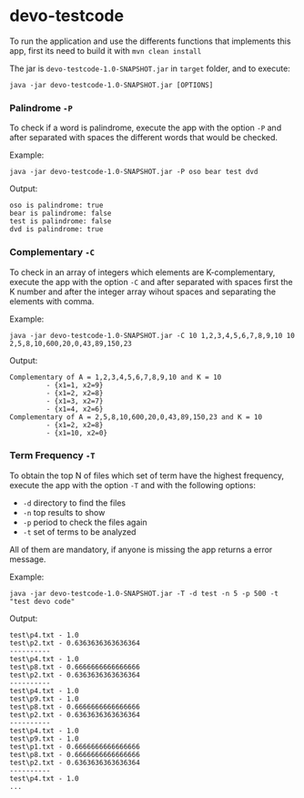 # devo-testcode

To run the application and use the differents functions that implements this app, first its need to
 build it with `mvn clean install`
 
 The jar is `devo-testcode-1.0-SNAPSHOT.jar` in `target` folder, and to execute:
 
 `java -jar devo-testcode-1.0-SNAPSHOT.jar [OPTIONS]`
 
### Palindrome `-P`

To check if a word is palindrome, execute the app with the option `-P` and after separated with spaces
the different words that would be checked.

Example:

`java -jar devo-testcode-1.0-SNAPSHOT.jar -P oso bear test dvd`

Output:

```
oso is palindrome: true
bear is palindrome: false
test is palindrome: false
dvd is palindrome: true
```

### Complementary `-C`

To check in an array of integers which elements are K-complementary, execute the app with the option `-C`
and after separated with spaces first the K number and after the integer array wihout spaces and separating
the elements with comma.

Example:

`java -jar devo-testcode-1.0-SNAPSHOT.jar -C 10 1,2,3,4,5,6,7,8,9,10 10 2,5,8,10,600,20,0,43,89,150,23`

Output:

```
Complementary of A = 1,2,3,4,5,6,7,8,9,10 and K = 10
         - {x1=1, x2=9}
         - {x1=2, x2=8}
         - {x1=3, x2=7}
         - {x1=4, x2=6}
Complementary of A = 2,5,8,10,600,20,0,43,89,150,23 and K = 10
         - {x1=2, x2=8}
         - {x1=10, x2=0}
```

### Term Frequency `-T`

To obtain the top N of files which set of term have the highest frequency, execute the app with the option `-T`
and with the following options:
- `-d` directory to find the files
- `-n` top results to show
- `-p` period to check the files again
- `-t` set of terms to be analyzed

All of them are mandatory, if anyone is missing the app returns a error message.

Example:

`java -jar devo-testcode-1.0-SNAPSHOT.jar -T -d test -n 5 -p 500 -t "test devo code"`

Output:

```
test\p4.txt - 1.0
test\p2.txt - 0.6363636363636364
----------
test\p4.txt - 1.0
test\p8.txt - 0.6666666666666666
test\p2.txt - 0.6363636363636364
----------
test\p4.txt - 1.0
test\p9.txt - 1.0
test\p8.txt - 0.6666666666666666
test\p2.txt - 0.6363636363636364
----------
test\p4.txt - 1.0
test\p9.txt - 1.0
test\p1.txt - 0.6666666666666666
test\p8.txt - 0.6666666666666666
test\p2.txt - 0.6363636363636364
----------
test\p4.txt - 1.0
...
```
